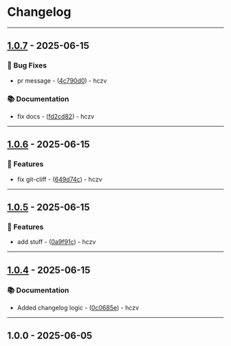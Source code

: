# Changelog

<!-- ignore lint rules that are often triggered by content generated from commits / git-cliff -->
<!-- markdownlint-disable line-length no-bare-urls ul-style emphasis-style -->
---
## [1.0.7](https://github.com/hczv/ansible-firewall/compare/1.0.6..1.0.7) - 2025-06-15

### 🐛 Bug Fixes

- pr message - ([4c790d0](https://github.com/hczv/ansible-firewall/commit/4c790d0658b5e7eb1fe1d839db7e655445a6c0f2)) - hczv

### 📚 Documentation

- fix docs - ([fd2cd82](https://github.com/hczv/ansible-firewall/commit/fd2cd826aece0faf7c0b2e26b32ce372862cb10d)) - hczv
---
## [1.0.6](https://github.com/hczv/ansible-firewall/compare/1.0.5..1.0.6) - 2025-06-15

### 🚀 Features

- fix git-cliff - ([649d74c](https://github.com/hczv/ansible-firewall/commit/649d74c169be10097d0247ee54accecde7b1ec7f)) - hczv
---
## [1.0.5](https://github.com/hczv/ansible-firewall/compare/1.0.4..1.0.5) - 2025-06-15

### 🚀 Features

- add stuff - ([0a9f91c](https://github.com/hczv/ansible-firewall/commit/0a9f91cb7940d3c90fb8e7da2023eb18324a95c0)) - hczv
---
## [1.0.4](https://github.com/hczv/ansible-firewall/compare/1.0.3..1.0.4) - 2025-06-15

### 📚 Documentation

- Added changelog logic  - ([0c0685e](https://github.com/hczv/ansible-firewall/commit/0c0685e603345ffb07a959cd36ba77ecf9b0cfc0)) - hczv
---
## 1.0.0 - 2025-06-05
